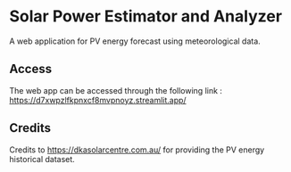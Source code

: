 # Solar Power Estimator and Analyzer
A web application for PV energy forecast using meteorological data.

## Access
The web app can be accessed through the following link : https://d7xwpzlfkpnxcf8mvpnoyz.streamlit.app/

## Credits
Credits to https://dkasolarcentre.com.au/ for providing the PV energy historical dataset.
